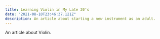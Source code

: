 ```yaml
---
title: Learning Violin in My Late 20's
date: "2021-08-10T23:46:37.121Z"
description: An article about starting a new instrument as an adult.
---
```


An article about Violin.
